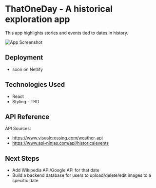 
# ThatOneDay - A historical exploration app

This app highlights stories and events tied to dates in history.




![App Screenshot](https://cdn-icons-png.freepik.com/256/16629/16629952.png?ga=GA1.1.1166205419.1721275017&semt=ais_hybrid)




## Deployment

- soon on Netlify
## Technologies Used

- React
- Styling - TBD





## API Reference
API Sources:
- https://www.visualcrossing.com/weather-api
- https://www.api-ninjas.com/api/historicalevents 


## Next Steps

- Add Wikipedia API/Google API for that date
- Build a backend database for users to upload/delete/edit images to a specific date